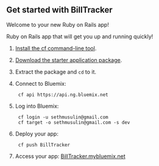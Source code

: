 Get started with BillTracker
-----------------------------------
Welcome to your new Ruby on Rails app!

Ruby on Rails app that will get you up and running quickly!

1. [Install the cf command-line tool](https://www.ng.bluemix.net/docs/#starters/BuildingWeb.html#install_cf).
2. [Download the starter application package](https://ace.ng.bluemix.net:443/rest/../rest/apps/d51b6eb6-1732-4a25-9839-74b76b02c438/starter-download).
3. Extract the package and `cd` to it.
4. Connect to Bluemix:

		cf api https://api.ng.bluemix.net

5. Log into Bluemix:

		cf login -u sethmusulin@gmail.com
		cf target -o sethmusulin@gmail.com -s dev
		
6. Deploy your app:

		cf push BillTracker

7. Access your app: [BillTracker.mybluemix.net](//BillTracker.mybluemix.net)
